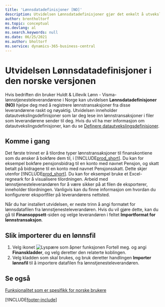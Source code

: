 ```yaml
---
title: 'Lønnsdatadefinisjoner [NO]'
description: Utvidelsen Lønnsdatadefinisjoner gjør det enkelt å utveksle data med lønnstjenesteleverandøren i Norge.
author: brentholtorf
ms.topic: conceptual
ms.devlang: al
ms.search.keywords: null
ms.date: 06/25/2021
ms.author: bholtorf
ms.service: dynamics-365-business-central
---
```


# <a name="the-payroll-data-definitions-extension-in-the-norwegian-version"></a>Utvidelsen Lønnsdatadefinisjoner i den norske versjonen

Hvis bedriften din bruker Huldt & Lillevik Lønn - Visma-lønnstjenesteleverandørene i Norge kan utvidelsen **Lønnsdatadefinisjoner (NO)** hjelpe deg med å registrere lønnstransaksjoner fra disse leverandørene raskt og nøyaktig. Utvidelsen inneholder datautvekslingsdefinisjoner som lar deg lese inn lønnstransaksjoner i filer som leverandørene sender til deg. Hvis du vil ha mer informasjon om datautvekslingsdefinisjoner, kan du se [Definere datautvekslingsdefinisjoner](../../across-how-to-set-up-data-exchange-definitions.md).   

## <a name="getting-started"></a>Komme i gang

Det første trinnet er å tilordne typer lønnstransaksjoner til finanskontiene som du ønsker å bokføre dem til, i [!INCLUDE[prod_short](../../includes/prod_short.md)]. Du kan for eksempel bokføre pensjonsbidrag til en konto med navnet Pensjon, og skatt betalt på bidragene til en konto med navnet Pensjonsskatt. Dette skjer utenfor [!INCLUDE[prod_short](../../includes/prod_short.md)]. Du kan for eksempel bruke et Excel-regneark for å visualisere tilordningen. Arbeid med lønnstjenesteleverandøren for å være sikker på at filen de eksporterer, inneholder tilordningen. Vanligvis kan du finne informasjon om hvordan du konfigurerer eksportfiler på leverandørens nettsted.  

Når du har installert utvidelsen, er neste trinn å angi formatet for lønnsdatafilen fra lønnstjenesteleverandøren. Hvis du vil gjøre dette, kan du gå til **Finansoppsett**-siden og velge leverandøren i feltet **Importformat for lønnstransaksjon**.  

## <a name="to-import-a-payroll-file"></a>Slik importerer du en lønnsfil

1.  Velg ikonet ![Lyspære som åpner funksjonen Fortell meg.](../../media/ui-search/search_small.png "Fortell hva du vil gjøre") og angi **Finanskladder**, og velg deretter den relaterte koblingen.   
2.  Velg kladden som skal brukes, og bruk deretter handlingen **Importer lønnsfil** til å importere datafilen fra lønnstjenesteleverandøren.  

## <a name="see-also"></a>Se også
[Funksjonalitet som er spesifikk for norske brukere](norway-local-functionality.md)   


[!INCLUDE[footer-include](../../includes/footer-banner.md)]
